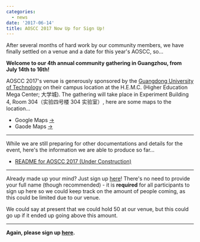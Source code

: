 ```yaml
---
categories:
  - news
date: '2017-06-14'
title: AOSCC 2017 Now Up for Sign Up!
---
```



After several months of hard work by our community members, we have finally settled on a venue and a date for this year's AOSCC, so...

**Welcome to our 4th annual community gathering in Guangzhou, from July 14th to 16th!**

AOSCC 2017's venue is generously sponsored by the
[Guangdong University of Technology](http://www.gdut.edu.cn/) on their
campus location at the H.E.M.C. (Higher Education Mega Center; 大学城). The gathering will take place in Experiment Building 4, Room 304（实验四号楼 304
实验室）, here are some maps to the location...

- Google Maps
[→](https://www.google.com.sg/maps/place/Guangdong+University+of+Technology+Experiment+Building+4,+Panyu+Qu,+Guangzhou+Shi,+Guangdong+Sheng,+China/@23.0400275,113.3957348,16z/data=!4m5!3m4!1s0x3403aad94a278a3f:0xf2ebd2723d97b2f5!8m2!3d23.0378993!4d113.3997973?hl=en)
- Gaode Maps [→](https://gaode.com/search?query=%E4%B8%AD%E5%9B%BD%E5%B9%BF%E4%B8%9C%E7%9C%81%E5%B9%BF%E5%B7%9E%E5%B8%82%E7%95%AA%E7%A6%BA%E5%8C%BA%E5%B9%BF%E4%B8%9C%E5%B7%A5%E4%B8%9A%E5%A4%A7%E5%AD%A6%E5%AE%9E%E9%AA%8C%E5%9B%9B%E5%8F%B7%E6%A5%BC&city=110000&geoobj=116.302288%7C39.808925%7C116.618145%7C40.006178&zoom=12)

--------

While we are still preparing for other documentations and details for the event, here's the information we are able to produce so far...

- [README for AOSCC 2017 (Under Construction)](https://github.com/AOSC-Dev/aoscc/tree/master/2017)

--------

Already made up your mind? Just sign up [here](https://survey.aosc.io/index.php/557612)! There's no need to provide your full name (though recommended) - it is **required** for all participants to sign up here so we could keep track on the amount of people coming, as this could be limited due to our venue.

We could say at present that we could hold 50 at our venue, but this could go up if it ended up going above this amount.

--------

**Again, please sign up [here](https://survey.aosc.io/index.php/557612).**